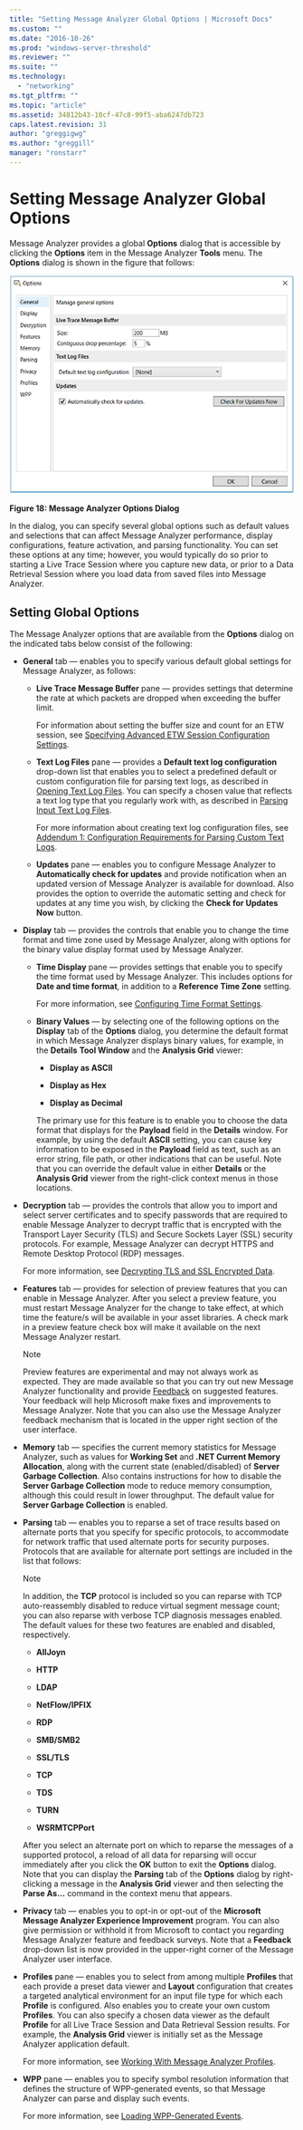```yaml
---
title: "Setting Message Analyzer Global Options | Microsoft Docs"
ms.custom: ""
ms.date: "2016-10-26"
ms.prod: "windows-server-threshold"
ms.reviewer: ""
ms.suite: ""
ms.technology: 
  - "networking"
ms.tgt_pltfrm: ""
ms.topic: "article"
ms.assetid: 34812b43-10cf-47c8-99f5-aba6247db723
caps.latest.revision: 31
author: "greggigwg"
ms.author: "greggill"
manager: "ronstarr"
---
```

# Setting Message Analyzer Global Options
Message Analyzer provides a global **Options** dialog that is accessible by clicking the **Options** item in the Message Analyzer **Tools** menu. The **Options** dialog is shown in the figure that follows:  
  
 ![Message Analyzer Options Dialog](media/fig18-message-analyzer-options-dialog.png "Fig18-Message Analyzer Options Dialog")  
  
 **Figure 18: Message Analyzer Options Dialog**  
  
 In the dialog, you can specify several global options such as default values and selections that can affect Message Analyzer performance, display configurations, feature activation, and parsing functionality. You can set these options at any time; however, you would typically do so prior to starting a Live Trace Session where you capture new data, or prior to a Data Retrieval Session where you load data from saved files into Message Analyzer.  
  
<a name="BKMK_GlobalOptions"></a>   
## Setting Global Options  
 The Message Analyzer options that are available from the **Options** dialog on the indicated tabs below consist of the following:  
  
-   **General** tab — enables you to specify various default global settings for Message Analyzer, as follows:  
  
    -   **Live Trace Message Buffer** pane — provides settings that determine the rate at which packets are dropped when exceeding the buffer limit.  
  
         For information about setting the buffer size and count for an ETW session, see [Specifying Advanced ETW Session Configuration Settings](specifying-advanced-etw-session-configuration-settings.md).  
  
    -   **Text Log Files** pane — provides a **Default text log configuration** drop-down list that enables you to select a predefined default or custom configuration file for parsing text logs, as described in [Opening Text Log Files](opening-text-log-files.md). You can specify a chosen value that reflects a text log type that you regularly work with, as described in [Parsing Input Text Log Files](message-analyzer-tutorial.md#BKMK_ParsingLogFiles).  
  
         For more information about creating text log configuration files, see [Addendum 1: Configuration Requirements for Parsing Custom Text Logs](addendum-1-configuration-requirements-for-parsing-customtext-logs.md).  
  
    -   **Updates** pane — enables you to configure Message Analyzer to **Automatically check for updates** and provide notification when an updated version of Message Analyzer is available for download. Also provides the option to override the automatic setting and check for updates at any time you wish, by clicking the **Check for Updates Now** button.  
  
-   **Display** tab — provides the controls that enable you to change the time format and time zone used by Message Analyzer, along with options for the binary value display format used by Message Analyzer.  
  
    -   **Time Display** pane — provides settings that enable you to specify the time format used by Message Analyzer. This includes options for **Date and time format**, in addition to a **Reference Time Zone** setting.  
  
         For more information, see [Configuring Time Format Settings](configuring-time-format-settings.md).  
  
    -   **Binary Values** — by selecting one of the following options on the **Display** tab of the **Options** dialog, you determine the default format in which Message Analyzer displays binary values, for example, in the **Details** **Tool Window** and the **Analysis Grid** viewer:  
  
        -   **Display as ASCII**  
  
        -   **Display as Hex**  
  
        -   **Display as Decimal**  
  
         The primary use for this feature is to enable you to choose the data format that displays for the **Payload** field in the **Details** window. For example, by using the default **ASCII** setting, you can cause key information to be exposed in the **Payload** field as text, such as an error string, file path, or other indications that can be useful. Note that you can override the default value in either **Details** or the **Analysis Grid** viewer from the right-click context menus in those locations.  
  
-   **Decryption** tab — provides the controls that allow you to import and select server certificates and to specify passwords that are required to enable Message Analyzer to decrypt traffic that is encrypted with the Transport Layer Security (TLS) and Secure Sockets Layer (SSL) security protocols. For example, Message Analyzer can decrypt HTTPS and Remote Desktop Protocol (RDP) messages.  
  
     For more information, see [Decrypting TLS and SSL Encrypted Data](decrypting-tls-and-ssl-encrypted-data.md).  
  
-   **Features** tab — provides for selection of preview features that you can enable in Message Analyzer. After you select a preview feature, you must restart Message Analyzer for the change to take effect, at which time the feature/s will be available in your asset libraries. A check mark in a preview feature check box will make it available on the next Message Analyzer restart.  
  
    > [!NOTE]
    >  Preview features are experimental and may not always work as expected. They are made available so that you can try out new Message Analyzer functionality and provide [Feedback](message-analyzer-feedback.md) on suggested features. Your feedback will help Microsoft make fixes and improvements to Message Analyzer. Note that you can also use the Message Analyzer feedback mechanism that is located in the upper right section of the user interface.  
  
-   **Memory** tab — specifies the current memory statistics for Message Analyzer, such as values for **Working Set** and **.NET Current Memory Allocation**, along with the current state (enabled/disabled) of **Server Garbage Collection**. Also contains instructions for how to disable the **Server Garbage Collection** mode to reduce memory consumption, although this could result in lower throughput. The default value for **Server Garbage Collection** is enabled.  
  
-   **Parsing** tab — enables you to reparse a set of trace results based on alternate ports that you specify for specific protocols, to accommodate for network traffic that used alternate ports for security purposes. Protocols that are available for alternate port settings are included in the list that follows:  
  
    > [!NOTE]
    >  In addition, the **TCP** protocol is included so you can reparse with TCP auto-reassembly disabled to reduce virtual segment message count; you can also reparse with verbose TCP diagnosis messages enabled. The default values for these two features are enabled and disabled, respectively.  
  
    -   **AllJoyn**  
  
    -   **HTTP**  
  
    -   **LDAP**  
  
    -   **NetFlow/IPFIX**  
  
    -   **RDP**  
  
    -   **SMB/SMB2**  
  
    -   **SSL/TLS**  
  
    -   **TCP**  
  
    -   **TDS**  
  
    -   **TURN**  
  
    -   **WSRMTCPPort**  
  
     After you select an alternate port on which to reparse the messages of a supported protocol, a reload of all data for reparsing will occur immediately after you click the **OK** button to exit the **Options** dialog. Note that you can display the **Parsing** tab of the **Options** dialog by right-clicking a message in the **Analysis Grid** viewer and then selecting the **Parse As...** command in the context menu that appears.  
  
-   **Privacy** tab — enables you to opt-in or opt-out of the **Microsoft Message Analyzer Experience Improvement** program.  You can also give permission or withhold it from Microsoft to contact you regarding  Message Analyzer feature and feedback surveys. Note that a **Feedback** drop-down list is now provided in the upper-right corner of the Message Analyzer user interface.  
  
-   **Profiles** pane — enables you to select from among multiple **Profiles** that each provide a preset data viewer and **Layout** configuration that creates a targeted analytical environment for an input file type for which each **Profile** is configured. Also enables you to create your own custom **Profiles**. You can also specify a chosen data viewer as the default **Profile** for all Live Trace Session and Data Retrieval Session results. For example, the **Analysis Grid** viewer is initially set as the Message Analyzer application default.  
  
     For more information, see [Working With Message Analyzer Profiles](working-with-message-analyzer-profiles.md).  
  
-   **WPP** pane — enables you to specify symbol resolution information that defines the structure of WPP-generated events, so that Message Analyzer can parse and display such events.  
  
     For more information, see [Loading WPP-Generated Events](loading-wpp-generated-events.md).